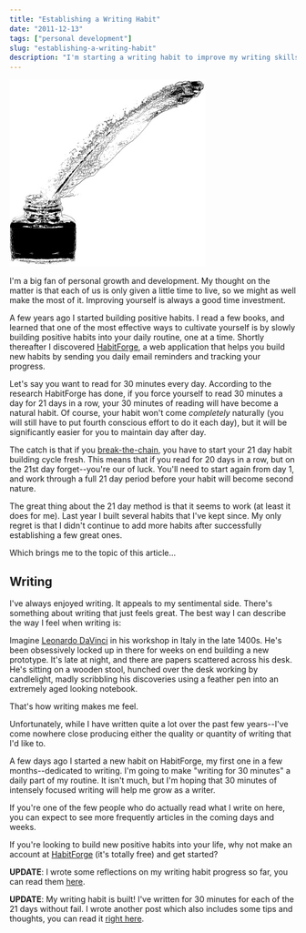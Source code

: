 ```yaml
---
title: "Establishing a Writing Habit"
date: "2011-12-13"
tags: ["personal development"]
slug: "establishing-a-writing-habit"
description: "I'm starting a writing habit to improve my writing skills -- you should join me!"
---
```



![Feather Pen Sketch][]


I'm a big fan of personal growth and development.  My thought on the matter is
that each of us is only given a little time to live, so we might as well make
the most of it.  Improving yourself is always a good time investment.

A few years ago I started building positive habits.  I read a few books, and
learned that one of the most effective ways to cultivate yourself is by slowly
building positive habits into your daily routine, one at a time.  Shortly
thereafter I discovered [HabitForge][], a web application that helps you build
new habits by sending you daily email reminders and tracking your progress.

Let's say you want to read for 30 minutes every day.  According to the research
HabitForge has done, if you force yourself to read 30 minutes a day for 21 days
in a row, your 30 minutes of reading will have become a natural habit.  Of
course, your habit won't come *completely* naturally (you will still have to
put fourth conscious effort to do it each day), but it will be significantly
easier for you to maintain day after day.

The catch is that if you [break-the-chain][], you have to start your 21 day
habit building cycle fresh.  This means that if you read for 20 days in a row,
but on the 21st day forget--you're our of luck.  You'll need to start again
from day 1, and work through a full 21 day period before your habit will become
second nature.

The great thing about the 21 day method is that it seems to work (at least it
does for me).  Last year I built several habits that I've kept since.  My only
regret is that I didn't continue to add more habits after successfully
establishing a few great ones.

Which brings me to the topic of this article...


## Writing

I've always enjoyed writing.  It appeals to my sentimental side.  There's
something about writing that just feels great.  The best way I can describe the
way I feel when writing is:

Imagine [Leonardo DaVinci][] in his workshop in Italy in the late 1400s.  He's
been obsessively locked up in there for weeks on end building a new prototype.
It's late at night, and there are papers scattered across his desk.  He's
sitting on a wooden stool, hunched over the desk working by candlelight, madly
scribbling his discoveries using a feather pen into an extremely aged looking
notebook.

That's how writing makes me feel.

Unfortunately, while I have written quite a lot over the past few years--I've
come nowhere close producing either the quality or quantity of writing that I'd
like to.

A few days ago I started a new habit on HabitForge, my first one in a few
months--dedicated to writing.  I'm going to make "writing for 30 minutes" a
daily part of my routine.  It isn't much, but I'm hoping that 30 minutes of
intensely focused writing will help me grow as a writer.

If you're one of the few people who do actually read what I write on here, you
can expect to see more frequently articles in the coming days and weeks.

If you're looking to build new positive habits into your life, why not make an
account at [HabitForge][] (it's totally free) and get started?

**UPDATE**: I wrote some reflections on my writing habit progress so far, you
can read them [here][].

**UPDATE**: My writing habit is built!  I've written for 30 minutes for each of
the 21 days without fail.  I wrote another post which also includes some tips
and thoughts, you can read it [right here][].


  [Feather Pen Sketch]: /static/images/2011/feather-pen-sketch.png "Feather Pen Sketch"
  [HabitForge]: http://habitforge.com/ "HabitForge"
  [break-the-chain]: http://lifehacker.com/281626/jerry-seinfelds-productivity-secret "Jerry Seinfeld's Productivity Secret"
  [Leonardo DaVinci]: http://en.wikipedia.org/wiki/Leonardo_da_Vinci "Leonardo DaVinci"
  [here]: {filename}/articles/2011/what-ive-learned-about-writing-so-far.md "What I've Learned About Writing (So Far)"
  [right here]: {filename}/articles/2012/writing-habit-complete.md "Writing Habit - Complete"

